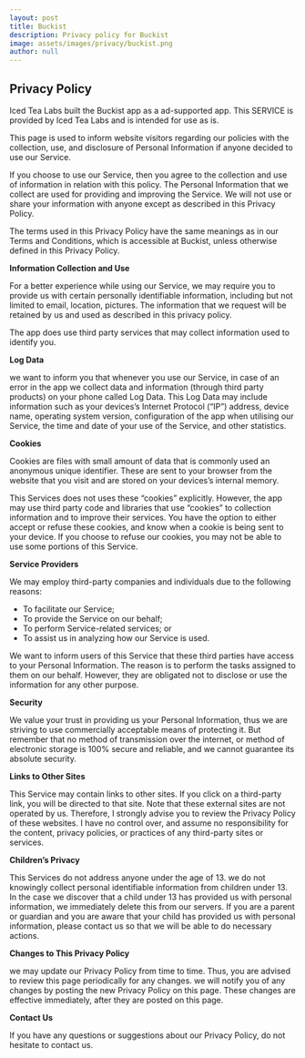 ```yaml
---
layout: post
title: Buckist
description: Privacy policy for Buckist
image: assets/images/privacy/buckist.png
author: null
---
```



<h2>Privacy Policy</h2>

<p>Iced Tea Labs built the Buckist app as a ad-supported app. This SERVICE is provided by Iced Tea Labs and is intended for use as is.</p>

<p>This page is used to inform website visitors regarding our policies with the collection, use, and
disclosure of Personal Information if anyone decided to use our Service.</p>

<p>If you choose to use our Service, then you agree to the collection and use of information in
relation with this policy. The Personal Information that we collect are used for providing and
improving the Service. We will not use or share your information with anyone except as described
in this Privacy Policy.</p>

<p>The terms used in this Privacy Policy have the same meanings as in our Terms and Conditions,
which is accessible at Buckist, unless otherwise defined in this Privacy Policy.</p>


<p><strong>Information Collection and Use</strong></p>
<p>For a better experience while using our Service, we may require you to provide us with certain
personally identifiable information, including but not limited to email, location, pictures.
The information that we request will be retained by us and used as described in this privacy policy.</p>
<p>The app does use third party services that may collect information used to identify you.


<p><strong>Log Data</strong></p>
<p>we want to inform you that whenever you use our Service, in case of an error in the app we collect
data and information (through third party products) on your phone called Log Data. This Log Data
may include information such as your devices’s Internet Protocol (“IP”) address, device name,
operating system version, configuration of the app when utilising our Service, the time and date
of your use of the Service, and other statistics.</p>


<p><strong>Cookies</strong></p>
<p>Cookies are files with small amount of data that is commonly used an anonymous unique identifier.
These are sent to your browser from the website that you visit and are stored on your devices’s
internal memory.</p><p>This Services does not uses these “cookies” explicitly. However, the app may use third party code
and libraries that use “cookies” to collection information and to improve their services. You
have the option to either accept or refuse these cookies, and know when a cookie is being sent
to your device. If you choose to refuse our cookies, you may not be able to use some portions of
this Service.</p>

<p><strong>Service Providers</strong></p>

<p>We may employ third-party companies and individuals due to the following reasons:</p>
<ul>
<li>To facilitate our Service;</li>
<li>To provide the Service on our behalf;</li>
<li>To perform Service-related services; or</li>
<li>To assist us in analyzing how our Service is used.</li>
</ul>

<p>We want to inform users of this Service that these third parties have access to your Personal
Information. The reason is to perform the tasks assigned to them on our behalf. However, they
are obligated not to disclose or use the information for any other purpose.</p>


<p><strong>Security</strong></p>
<p>We value your trust in providing us your Personal Information, thus we are striving to use
commercially acceptable means of protecting it. But remember that no method of transmission over
the internet, or method of electronic storage is 100% secure and reliable, and we cannot
guarantee its absolute security.</p>


<p><strong>Links to Other Sites</strong></p>
<p>This Service may contain links to other sites. If you click on a third-party link, you will be
directed to that site. Note that these external sites are not operated by us. Therefore, I
strongly advise you to review the Privacy Policy of these websites. I have no control over, and
assume no responsibility for the content, privacy policies, or practices of any third-party
sites or services.</p>


<p><strong>Children’s Privacy</strong></p>
<p>This Services do not address anyone under the age of 13. we do not knowingly collect personal
identifiable information from children under 13. In the case we discover that a child under 13
has provided us with personal information, we immediately delete this from our servers. If you
are a parent or guardian and you are aware that your child has provided us with personal
information, please contact us so that we will be able to do necessary actions.</p>



<p><strong>Changes to This Privacy Policy</strong></p>
<p>we may update our Privacy Policy from time to time. Thus, you are advised to review this page
periodically for any changes. we will notify you of any changes by posting the new Privacy Policy
on this page. These changes are effective immediately, after they are posted on this page.</p>


<p><strong>Contact Us</strong></p>
<p>If you have any questions or suggestions about our Privacy Policy, do not hesitate to contact
us.</p>
